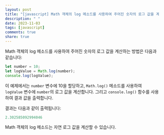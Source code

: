 ```yaml
---
layout: post
title: "[javascript] Math 객체의 log 메소드를 사용하여 주어진 숫자의 로그 값을 계산하는 방법은 무엇인가요?"
description: " "
date: 2023-11-03
tags: [javascript]
comments: true
share: true
---
```


Math 객체의 log 메소드를 사용하여 주어진 숫자의 로그 값을 계산하는 방법은 다음과 같습니다:

```javascript
let number = 10;
let logValue = Math.log(number);
console.log(logValue);
```

이 예제에서는 `number` 변수에 10을 할당하고, `Math.log()` 메소드를 사용하여 `logValue` 변수에 `number`의 로그 값을 계산합니다. 그리고 `console.log()` 함수를 사용하여 결과 값을 출력합니다.

결과는 다음과 같이 출력됩니다:

```javascript
2.302585092994046
```

Math 객체의 log 메소드는 자연 로그 값을 계산할 수 있습니다.